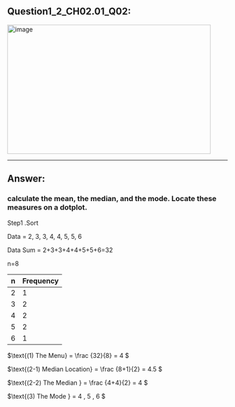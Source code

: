 ## Question1_2_CH02.01_Q02:
<img width="465" height="295" alt="image" src="https://github.com/user-attachments/assets/d2fd8c2d-df5a-4902-a8d0-e448a282bdd1" />



---
## Answer:
### calculate the mean, the median, and the mode. Locate these measures on a dotplot.
Step1 .Sort

Data =  2, 3, 3, 4, 4, 5, 5, 6

Data Sum = 2+3+3+4+4+5+5+6=32

n=8

| n| Frequency|
|--------------|------|
| 2       | 1   |
| 3     | 2   |
| 4        | 2   |
| 5        | 2    |
| 6        | 1    |

$\text{(1) The Menu} = \frac {32}{8} = 4 $

$\text{(2-1) Median Location} = \frac {8+1}{2} = 4.5 $

$\text{(2-2) The Median } = \frac {4+4}{2} = 4 $

$\text{(3) The Mode } = 4 , 5 , 6  $
